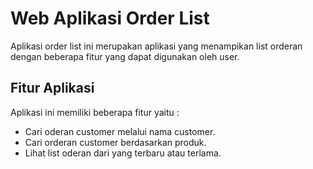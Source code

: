 # Web Aplikasi Order List

Aplikasi order list ini merupakan aplikasi yang menampikan list orderan dengan beberapa fitur yang dapat digunakan oleh user.

## Fitur Aplikasi
Aplikasi ini memiliki beberapa fitur yaitu :
  - Cari oderan customer melalui nama customer.
  - Cari orderan customer berdasarkan produk. 
  - Lihat list oderan dari yang terbaru atau terlama.

